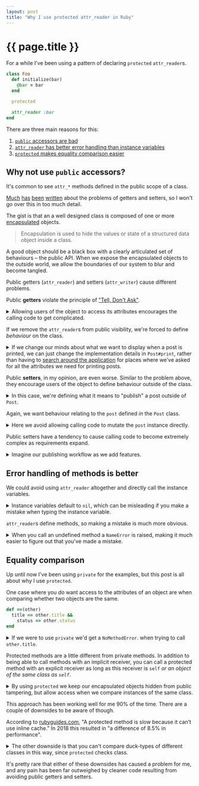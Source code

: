 ```yaml
---
layout: post
title: "Why I use protected attr_reader in Ruby"
---
```


# {{ page.title }}

For a while I've been using a pattern of declaring `protected` `attr_reader`s.

```ruby
class Foo
  def initialize(bar)
    @bar = bar
  end

  protected

  attr_reader :bar
end
```

There are three main reasons for this:

1. [`public` accessors are bad](#why-not-use-public-accessors)
1. [`attr_reader` has better error handling than instance variables](#error-handling-of-methods-is-better)
1. [`protected` makes equality comparison easier](#equality-comparison)

## Why not use `public` accessors?

It's common to see `attr_*` methods defined in the public scope of a class.

[Much](http://wiki.c2.com/?AccessorsAreEvil) [has](https://www.javaworld.com/article/2073723/why-getter-and-setter-methods-are-evil.html) [been](http://wiki.c2.com/?TellDontAsk) [written](https://www.yegor256.com/2014/09/16/getters-and-setters-are-evil.html) about the problems of getters and setters, so I won't go over this in too much detail.

The gist is that an a well designed class is composed of one or more  [encapsulated](https://en.wikipedia.org/wiki/Encapsulation_(computer_programming)) objects.

> Encapsulation is used to hide the values or state of a structured data object inside a class.

A good object should be a black box with a clearly articulated set of behaviours – the public API. When we expose the encapsulated objects to the outside world, we allow the boundaries of our system to blur and become tangled.

Public getters (`attr_reader`) and setters (`attr_writer`) cause different problems.

Public **getters** violate the principle of ["Tell, Don't Ask"](http://wiki.c2.com/?TellDontAsk).

<details markdown="1">
  <summary>
    Allowing users of the object to access its attributes encourages the calling code to get complicated.
  </summary>

```ruby
# BAD
class Post
  attr_reader :title, :status

  def initialize(title:, status:)
    @title = title
    @status = status
  end
end

posts = [
  Post.new(title: 'A draft post', status: 'draft'),
  Post.new(title: 'A published post', status: 'published')
]

# Somewhere where we're listing all posts.
# Here we're reaching into post and operating on its encapsulated members.
posts.each do |post|
  puts "[#{ post.status.upcase }] #{ post.title }"
end
```
</details>

If we remove the `attr_reader`s from public visibility, we're forced to define _behaviour_ on the class.

<details markdown="1">
  <summary>
    If we change our minds about what we want to display when a post is printed, we can just change the implementation details in <code class="highlighter-rouge">Post#print</code>, rather than having to <a href="https://en.wikipedia.org/wiki/Shotgun_surgery">search around the application</a> for places where we’ve asked for all the attributes we need for printing posts.
  </summary>

```ruby
# GOOD
class Post
  def initialize(title:, status:)
    @title = title
    @status = status
  end

  def print
    puts "[#{ status.upcase }] #{ title }"
  end

  private

  attr_reader :title, :status
end

posts = [
  Post.new(title: 'A draft post', status: 'draft'),
  Post.new(title: 'A published post', status: 'published')
]

# Somewhere where we're listing all posts.
# Now we're telling the post to print itself.
posts.each(&:print)
```
</details>

Public **setters**, in my opinion, are even worse. Similar to the problem above, they encourage users of the object to define behaviour outside of the class.

<details markdown="1">
  <summary>
    In this case, we're defining what it means to "publish" a post outside of <code>Post</code>.
  </summary>

```ruby
# BAD
class Post
  attr_reader :title
  attr_accessor :status

  def initialize(title:, status:)
    @title = title
    @status = status
  end
end

posts = Post.new(title: 'A draft post', status: 'draft')

# Somewhere where we're publishing a post.
# This is likely defined in a controller where a user has interacted with the UI
# to publish their post – quite distant from the "Post" class.
post.status = 'published'
```
</details>

Again, we want behaviour relating to the `post` defined _in_ the `Post` class.

<details markdown="1">
  <summary>
    Here we avoid allowing calling code to mutate the <code>post</code> instance directly.
  </summary>

```ruby
# GOOD
class Post
  def initialize(title:, status:)
    @title = title
    @status = status
  end

  def publish
    @status = 'published'
  end

  private

  attr_reader :title, :status
end

posts = Post.new(title: 'A draft post', status: 'draft')

# Somewhere where we're publishing a post.
# Post now controls what it means to publish a post.
post.publish
```
</details>

Public setters have a tendency to cause calling code to become extremely complex as requirements expand.

<details markdown="1">
  <summary>
    Imagine our publishing workflow as we add features.
  </summary>

Now we want to record who and when the post was published.

```ruby
# BAD
# Using public setters encourages lots of complexity in our
# PublishingController.
class PublishingController
  def publish_post(post)
    post.status = 'published'
    post.published_at = Time.now
    post.published_by = editor
  end
end

# GOOD
class Editor
  def publish(post)
    post.publsh(self)
  end
end

class Post
  def publish(published_by)
    @status = 'published'
    @published_at = Time.now
    @published_by = published_by
  end
end

# Now we've defined the behaviour in the relevant objects, we're simply telling 
# the editor to publish the post.
class PublishingController
  def publish_post(post)
    editor.publish(post)
  end
end
```
</details>

## Error handling of methods is better

We could avoid using `attr_reader` altogether and directly call the instance variables.

<details markdown="1">
  <summary>
    Instance variables default to <code>nil</code>, which can be misleading if you make a mistake when typing the instance variable.
  </summary>

```ruby
class Post
  def initialize(title:, status:)
    @title = title
    @status = status
  end

  def published?
    # Oops, typo
    @staaaaaatus == 'published'
  end
end

post = Post.new(title: 'A post', status: 'published')
post.published?
# => false
```
</details>

`attr_reader`s define methods, so making a mistake is much more obvious.

<details markdown="1">
  <summary>
    When you call an undefined method a <code>NameError</code> is raised, making it much easier to figure out that you've made a mistake.
  </summary>

```ruby
class Post
  def initialize(title:, status:)
    @title = title
    @status = status
  end

  def published?
    # Oops, typo
    staaaaaatus == 'published'
  end

  private

  attr_reader :status
end

post = Post.new(title: 'A post', status: 'published')
post.published?
# => NameError (undefined local variable or method `staaaaaatus' for
     #<Post:0x00007fb4248bff58 @title="A post", @status="published">)
```
</details>


## Equality comparison

Up until now I've been using `private` for the examples, but this post is all about why I use `protected`.

One case where you _do_ want access to the attributes of an object are when comparing whether two objects are the same.

```ruby
def ==(other)
  title == other.title &&
    status == other.status
end
```

<details markdown="1">
  <summary>
    If we were to use <code>private</code> we'd get a <code>NoMethodError</code>. when trying to call <code>other.title</code>.
  </summary>

```ruby
class Post
  def initialize(title:, status:)
    @title = title
    @status = status
  end

  def ==(other)
    title == other.title &&
      status == other.status
  end

  private

  attr_reader :title, :status
end

post_1 = Post.new(title: 'A post', status: 'published')
post_2 = Post.new(title: 'A post', status: 'published')

post_1 == post_2
# NoMethodError (private method `title' called for
  #<Post:0x00007fdf0b09f280 @title="A post", @status="published">)
```
</details>

Protected methods are a little different from private methods. In addition to being able to call methods with an implicit receiver, you can call a protected method with an explicit receiver as long as this receiver is `self` _or an object of the same class as `self`_.

<details markdown="1">
  <summary>
      By using <code>protected</code> we keep our encapsulated objects hidden from public tampering, but allow access when we compare instances of the same class.
  </summary>

```ruby
class Post
  def initialize(title:, status:)
    @title = title
    @status = status
  end

  def ==(other)
    title == other.title &&
      status == other.status
  end

  protected

  attr_reader :title, :status
end

post_1 = Post.new(title: 'A post', status: 'published')
post_2 = Post.new(title: 'A post', status: 'published')

post_1 == post_2
# true

post_1.status
# NoMethodError (protected method `status' called for
  #<Post:0x00007fdfb7189428 @title="A post", @status="published">)
```
</details>

This approach has been working well for me 90% of the time. There are a couple of downsides to be aware of though.

According to [rubyguides.com](https://www.rubyguides.com/2018/10/method-visibility/), "A protected method is slow because it can’t use inline cache." In 2018 this resulted in "a difference of 8.5% in performance".

<details markdown="1">
  <summary>
    The other downside is that you can't compare duck-types of different classes in this way, since <code>protected</code> checks class.
  </summary>

```ruby
class Blog
  def initialize(title:, status:)
    @title = title
    @status = status
  end

  protected

  attr_reader :title, :status
end

blog = Blog.new(title: 'A post', status: 'published')
post_1 == blog
# NoMethodError (protected method `title' called for
  #<Post:0x00007fdfb7189428 @title="A post", @status="published">)
```
</details>

It's pretty rare that either of these downsides has caused a problem for me, and any pain has been far outweighed by cleaner code resulting from avoiding public getters and setters.
